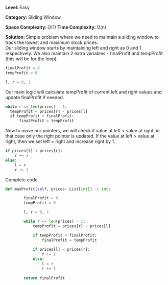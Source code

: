 <b>Level: </b>Easy

<b>Category: </b>Sliding Window

<b>Space Complexity: </b>O(1)
<b>Time Complexity: </b>O(n)

<b>Solution: </b>Simple problem where we need to maintain a sliding window to track the lowest and maximum stock prices. 
<br/>Our sliding window starts by maintaining left and right as 0 and 1 respectively. We also maintain 2 extra variables - finalProfit and tempProfit (this will be for the loop). 

```python
finalProfit = 0
tempProfit = 0

l, r = 0, 1
```

Our main logic will calculate tempProfit of current left and right values and update finalProfit if needed. 

```python
while r <= len(prices) - 1:
  tempProfit = prices[r] - prices[l]
  if tempProfit > finalProfit:
      finalProfit = tempProfit
```

Now to move our pointers, we will check if value at left < value at right, in that case only the right pointer is updated. If the value at left > value at right, then we set left = right and increase right by 1. 

```python
if prices[l] < prices[r]:
    r += 1
else:
    l = r
    r += 1
```

Complete code

```python
def maxProfit(self, prices: List[int]) -> int:

        finalProfit = 0
        tempProfit = 0

        l, r = 0, 1

        while r <= len(prices) - 1:
            tempProfit = prices[r] - prices[l]

            if tempProfit > finalProfit:
                finalProfit = tempProfit
            
            if prices[l] < prices[r]:
                r += 1
            else:
                l = r
                r += 1
        
        return finalProfit
```
